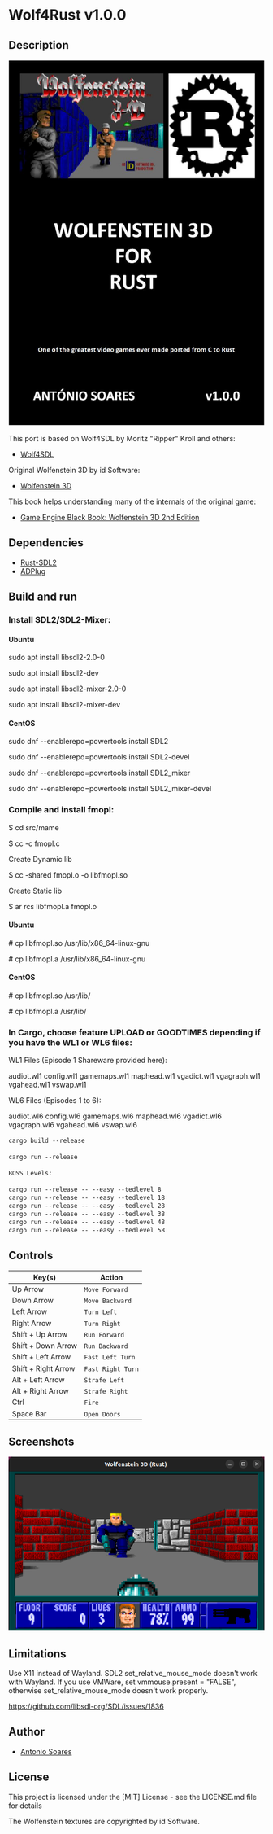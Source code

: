 # Wolf4Rust v1.0.0

## Description

![](wolf4rust.jpg)

This port is based on Wolf4SDL by Moritz "Ripper" Kroll and others:

* [Wolf4SDL](https://github.com/11001011101001011/Wolf4SDL)

Original Wolfenstein 3D by id Software:

* [Wolfenstein 3D](https://github.com/id-Software/wolf3d)

This book helps understanding many of the internals of the original game:

* [Game Engine Black Book: Wolfenstein 3D 2nd Edition](https://fabiensanglard.net/gebbwolf3d/)

## Dependencies

* [Rust-SDL2](https://github.com/Rust-SDL2/rust-sdl2)
* [ADPlug](https://github.com/adplug/adplug)


## Build and run

### Install SDL2/SDL2-Mixer:

#### Ubuntu

sudo apt install libsdl2-2.0-0

sudo apt install libsdl2-dev

sudo apt install libsdl2-mixer-2.0-0

sudo apt install libsdl2-mixer-dev

#### CentOS

sudo dnf --enablerepo=powertools install SDL2

sudo dnf --enablerepo=powertools install SDL2-devel

sudo dnf --enablerepo=powertools install SDL2_mixer

sudo dnf --enablerepo=powertools install SDL2_mixer-devel

### Compile and install fmopl:

$ cd src/mame

$ cc -c fmopl.c

Create Dynamic lib

$ cc -shared fmopl.o -o libfmopl.so

Create Static lib

$ ar rcs libfmopl.a fmopl.o

#### Ubuntu
\# cp libfmopl.so /usr/lib/x86_64-linux-gnu

\# cp libfmopl.a /usr/lib/x86_64-linux-gnu

#### CentOS
\# cp libfmopl.so /usr/lib/

\# cp libfmopl.a /usr/lib/


### In Cargo, choose feature UPLOAD or GOODTIMES depending if you have the WL1 or WL6 files:

WL1 Files (Episode 1 Shareware provided here):

audiot.wl1
config.wl1
gamemaps.wl1
maphead.wl1
vgadict.wl1
vgagraph.wl1
vgahead.wl1
vswap.wl1

WL6 Files (Episodes 1 to 6):

audiot.wl6
config.wl6
gamemaps.wl6
maphead.wl6
vgadict.wl6
vgagraph.wl6
vgahead.wl6
vswap.wl6

```
cargo build --release

cargo run --release

BOSS Levels:

cargo run --release -- --easy --tedlevel 8
cargo run --release -- --easy --tedlevel 18
cargo run --release -- --easy --tedlevel 28
cargo run --release -- --easy --tedlevel 38
cargo run --release -- --easy --tedlevel 48
cargo run --release -- --easy --tedlevel 58

```

## Controls

| Key(s)               | Action            |
| -------------------- | ----------------- |
| Up Arrow             | `Move Forward`    |
| Down Arrow           | `Move Backward`   |
| Left Arrow           | `Turn Left`       |
| Right Arrow          | `Turn Right`      |
| Shift + Up Arrow     | `Run Forward`     |
| Shift + Down Arrow   | `Run Backward`    |
| Shift + Left Arrow   | `Fast Left Turn`  |
| Shift + Right Arrow  | `Fast Right Turn` |
| Alt + Left Arrow     | `Strafe Left`     |
| Alt + Right Arrow    | `Strafe Right`    |
| Ctrl                 | `Fire`            |
| Space Bar            | `Open Doors`      |

## Screenshots

![](tedlevel-8.png)

## Limitations

Use X11 instead of Wayland. SDL2 set_relative_mouse_mode doesn't work with Wayland.
If you use VMWare, set vmmouse.present = "FALSE", otherwise set_relative_mouse_mode doesn't work properly.

https://github.com/libsdl-org/SDL/issues/1836

## Author

* [Antonio Soares](https://github.com/ccie18473)

## License

This project is licensed under the [MIT] License - see the LICENSE.md file for details

The Wolfenstein textures are copyrighted by id Software.